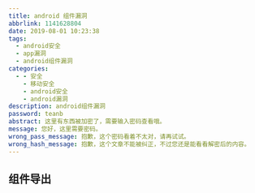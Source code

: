 ```yaml
---
title: android 组件漏洞
abbrlink: 1141628804
date: 2019-08-01 10:23:38
tags:
  - android安全
  - app漏洞
  - android组件漏洞
categories:
  - - 安全
    - 移动安全
    - android安全
    - android漏洞
description: android组件漏洞
password: teanb
abstract: 这里有东西被加密了，需要输入密码查看哦。
message: 您好，这里需要密码。
wrong_pass_message: 抱歉，这个密码看着不太对，请再试试。
wrong_hash_message: 抱歉，这个文章不能被纠正，不过您还是能看看解密后的内容。
---
```


## 组件导出

